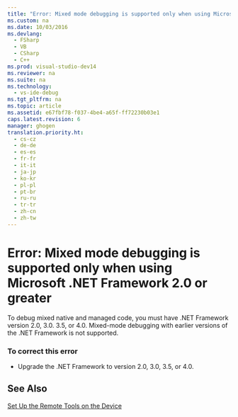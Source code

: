 ```yaml
---
title: "Error: Mixed mode debugging is supported only when using Microsoft .NET Framework 2.0 or greater"
ms.custom: na
ms.date: 10/03/2016
ms.devlang: 
  - FSharp
  - VB
  - CSharp
  - C++
ms.prod: visual-studio-dev14
ms.reviewer: na
ms.suite: na
ms.technology: 
  - vs-ide-debug
ms.tgt_pltfrm: na
ms.topic: article
ms.assetid: e67fbf78-f037-4be4-a65f-ff72230b03e1
caps.latest.revision: 6
manager: ghogen
translation.priority.ht: 
  - cs-cz
  - de-de
  - es-es
  - fr-fr
  - it-it
  - ja-jp
  - ko-kr
  - pl-pl
  - pt-br
  - ru-ru
  - tr-tr
  - zh-cn
  - zh-tw
---
```

# Error: Mixed mode debugging is supported only when using Microsoft .NET Framework 2.0 or greater
To debug mixed native and managed code, you must have .NET Framework version 2.0, 3.0. 3.5, or 4.0. Mixed-mode debugging with earlier versions of the .NET Framework is not supported.  
  
### To correct this error  
  
-   Upgrade the .NET Framework to version 2.0, 3.0, 3.5, or 4.0.  
  
## See Also  
 [Set Up the Remote Tools on the Device](../Topic/Set%20Up%20the%20Remote%20Tools%20on%20the%20Device.md)